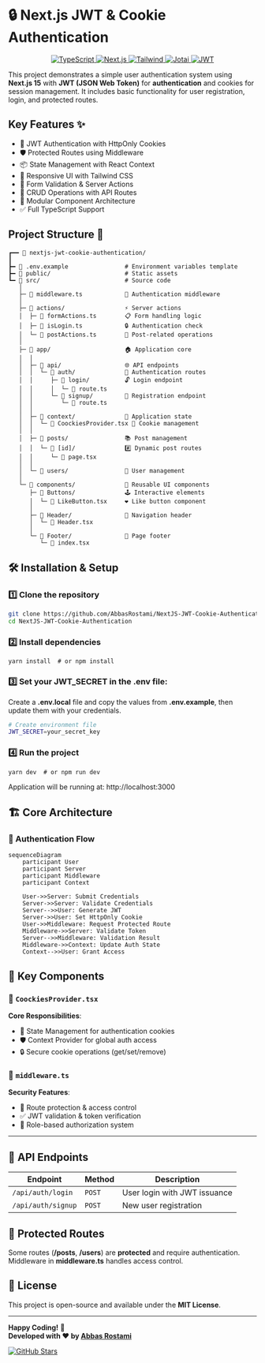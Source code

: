 # 🔒 Next.js JWT & Cookie Authentication

<p align="center">
  <a href="https://www.typescriptlang.org/" target="_blank">
    <img alt="TypeScript" src="https://img.shields.io/badge/TypeScript-5.0-3178C6?logo=typescript&logoColor=white&style=for-the-badge">
  </a>
  
  <a href="https://nextjs.org/" target="_blank">
    <img alt="Next.js" src="https://img.shields.io/badge/Next.js-15.1.7-000000?logo=next.js&logoColor=white&style=for-the-badge">
  </a>


  <a href="https://tailwindcss.com/" target="_blank">
    <img alt="Tailwind" src="https://img.shields.io/badge/Tailwind%20CSS-3.4.1-06B6D4?logo=tailwindcss&logoColor=white&style=for-the-badge">
  </a>


  <a href="https://jotai.org/" target="_blank">
    <img alt="Jotai" src="https://img.shields.io/badge/Jotai-2.12.2-646CFF?logo=data:image/svg+xml;base64,PHN2ZyB3aWR0aD0iMjQiIGhlaWdodD0iMjQiIHZpZXdCb3g9IjAgMCAyNCAyNCIgZmlsbD0ibm9uZSIgeG1sbnM9Imh0dHA6Ly93d3cudzMub3JnLzIwMDAvc3ZnIj4KPHBhdGggZD0iTTEyIDBDNS4zNzMgMCAwIDUuMzczIDAgMTJTMi42MjcgMjQgMTIgMjRzMTItNS4zNzMgMTItMTJTMTguNjI3IDAgMTIgMHpNNC4zIDUuMzA3bDcuMDUgNy4wNTRMNy4wNSAxNC4zN2wtMi43NS0yLjc1TDAgMTJsNi4xOTUgNi4xOTUgMi43NS0yLjc1IDIuNyAyLjc1TDEyIDI0bDYuMTk1LTYuMTk1LTIuNzUtMi43NS0yLjc1IDIuNzUtNC4zLTQuM0wxOS43IDUuMzA3IDEyIDIuNzVsLTcuNyAyLjU1N3oiIGZpbGw9IiNmZmYiLz4KPC9zdmc+Cg==&logoColor=white&style=for-the-badge">
  </a>

  <a href="https://jwt.io/" target="_blank">
    <img alt="JWT" src="https://img.shields.io/badge/JWT-9.0.2-8A2BE2?logo=jsonwebtokens&logoColor=white&style=for-the-badge">
  </a>
</p>

This project demonstrates a simple user authentication system using **Next.js 15** with **JWT (JSON Web Token)** for **authentication** and cookies for session management. It includes basic functionality for user registration, login, and protected routes. 

## Key Features ✨

- 🔐 JWT Authentication with HttpOnly Cookies
- 🛡️ Protected Routes using Middleware
- 📦 State Management with React Context
- 📱 Responsive UI with Tailwind CSS
- 📑 Form Validation & Server Actions
- 🔄 CRUD Operations with API Routes
- 🧩 Modular Component Architecture
- ✅ Full TypeScript Support

## Project Structure 📂
```
┏━━ 📁 nextjs-jwt-cookie-authentication/
┃
┣━ 📄 .env.example                # Environment variables template
┣━ 📁 public/                     # Static assets
┗━ 📁 src/                        # Source code
   │
   ├─ 📄 middleware.ts            🔐 Authentication middleware
   │
   ├─ 📁 actions/                 ⚡ Server actions
   │  ├─ 📄 formActions.ts        📋 Form handling logic
   │  ├─ 📄 isLogin.ts            🔒 Authentication check
   │  └─ 📄 postActions.ts        📮 Post-related operations
   │
   ├─ 📁 app/                     🏠 Application core
   │  │
   │  ├─ 📁 api/                  🌐 API endpoints
   │  │  └─ 📁 auth/              🔑 Authentication routes
   │  │     ├─ 📁 login/          🔓 Login endpoint
   │  │     │  └─ 📄 route.ts
   │  │     └─ 📁 signup/         📝 Registration endpoint
   │  │        └─ 📄 route.ts
   │  │
   │  ├─ 📁 context/              🧠 Application state
   │  │  └─ 📄 CoockiesProvider.tsx 🍪 Cookie management
   │  │
   │  ├─ 📁 posts/                📚 Post management
   │  │  └─ 📁 [id]/              #️⃣ Dynamic post routes
   │  │     └─ 📄 page.tsx
   │  │
   │  └─ 📁 users/                👥 User management
   │
   └─ 📁 components/              🧩 Reusable UI components
      ├─ 📁 Buttons/              🕹️ Interactive elements
      │  └─ 📄 LikeButton.tsx     ❤️ Like button component
      │
      ├─ 📁 Header/               🔖 Navigation header
      │  └─ 📄 Header.tsx
      │
      └─ 📁 Footer/               🦶 Page footer
         └─ 📄 index.tsx
```

## 🛠️ Installation & Setup

### 1️⃣ Clone the repository

```bash
git clone https://github.com/AbbasRostami/NextJS-JWT-Cookie-Authentication.git
cd NextJS-JWT-Cookie-Authentication
```

### 2️⃣ Install dependencies

```
yarn install  # or npm install
```

### 3️⃣ Set your JWT_SECRET in the .env file:
Create a **.env.local** file and copy the values from **.env.example**, then update them with your credentials.
```bash
# Create environment file
JWT_SECRET=your_secret_key
```

### 4️⃣ Run the project
```
yarn dev  # or npm run dev
```

Application will be running at: http://localhost:3000


## 🏗️ Core Architecture

### 🔄 Authentication Flow
```mermaid
sequenceDiagram
    participant User
    participant Server
    participant Middleware
    participant Context

    User->>Server: Submit Credentials
    Server->>Server: Validate Credentials
    Server-->>User: Generate JWT
    Server->>User: Set HttpOnly Cookie
    User->>Middleware: Request Protected Route
    Middleware->>Server: Validate Token
    Server-->>Middleware: Validation Result
    Middleware->>Context: Update Auth State
    Context-->>User: Grant Access
```

## 🧩 Key Components

### 🍪 `CoockiesProvider.tsx`
**Core Responsibilities**:
- 🔄 State Management for authentication cookies
- 🛡️ Context Provider for global auth access
- 🔒 Secure cookie operations (get/set/remove)

### 🚧 `middleware.ts`
**Security Features**:
- 🔐 Route protection & access control
- ✅ JWT validation & token verification
- 👮 Role-based authorization system

---

## 📡 API Endpoints

| Endpoint            |  Method  |            Description          |
|---------------------|----------|---------------------------------|
| `/api/auth/login`   |  `POST`  | User login with JWT issuance    |
| `/api/auth/signup`  |  `POST`  | New user registration           |



## 🔐 Protected Routes

Some routes (**/posts**, **/users**) are **protected** and require authentication. Middleware in **middleware.ts** handles access control.

## 📜 License

This project is open-source and available under the **MIT License**.

---

**Happy Coding!** 🚀  
**Developed with ❤️ by [Abbas Rostami](https://github.com/AbbasRostami)**  

[![GitHub Stars](https://img.shields.io/github/stars/AbbasRostami/NextJS-JWT-Cookie-Authentication?style=for-the-badge&logo=github&label=Stars)](https://github.com/AbbasRostami/NextJS-JWT-Cookie-Authentication/stargazers)

